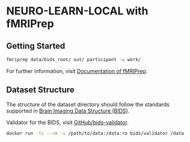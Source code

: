 # NEURO-LEARN-LOCAL with fMRIPrep

## Getting Started

```bash
fmriprep data/bids_root/ out/ participant -w work/
```

For further information, visit [Documentation of fMRIPrep](https://fmriprep.readthedocs.io/).

## Dataset Structure

The structure of the dataset directory should follow the standards supported in [Brain Imaging Data Structure (BIDS)](https://bids.neuroimaging.io/).

Validator for the BIDS, visit [GitHub/bids-validator](https://github.com/bids-standard/bids-validator).

```bash
docker run -ti --rm -v /path/to/data:/data:ro bids/validator /data
```